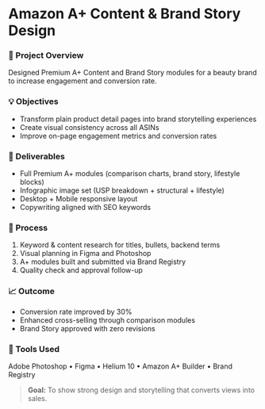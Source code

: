 # Amazon A+ Content & Brand Story Design

### 🎨 Project Overview
Designed Premium A+ Content and Brand Story modules for a beauty brand to increase engagement and conversion rate.

### 💡 Objectives
- Transform plain product detail pages into brand storytelling experiences
- Create visual consistency across all ASINs
- Improve on-page engagement metrics and conversion rates

### 🧱 Deliverables
- Full Premium A+ modules (comparison charts, brand story, lifestyle blocks)
- Infographic image set (USP breakdown + structural + lifestyle)
- Desktop + Mobile responsive layout
- Copywriting aligned with SEO keywords

### 🧩 Process
1. Keyword & content research for titles, bullets, backend terms  
2. Visual planning in Figma and Photoshop  
3. A+ modules built and submitted via Brand Registry  
4. Quality check and approval follow-up  

### 📈 Outcome
- Conversion rate improved by 30%  
- Enhanced cross-selling through comparison modules  
- Brand Story approved with zero revisions  

### 🧰 Tools Used
Adobe Photoshop • Figma • Helium 10 • Amazon A+ Builder • Brand Registry

> **Goal:** To show strong design and storytelling that converts views into sales.


